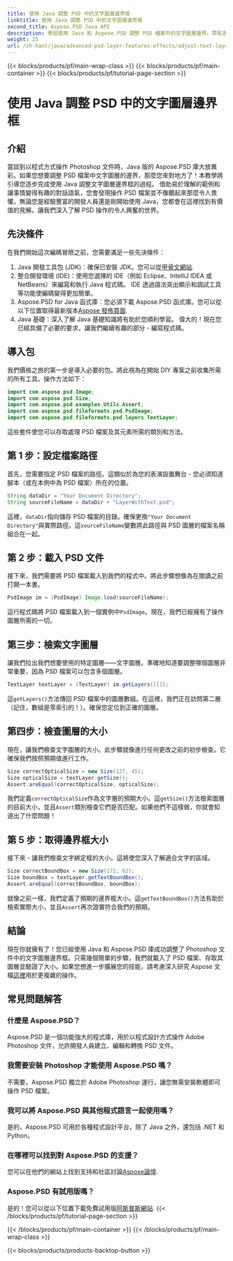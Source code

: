 ```yaml
---
title: 使用 Java 調整 PSD 中的文字圖層邊界框
linktitle: 使用 Java 調整 PSD 中的文字圖層邊界框
second_title: Aspose.PSD Java API
description: 學習使用 Java 和 Aspose.PSD 調整 PSD 檔案中的文字圖層邊界。帶有逐步說明的簡單指南。
weight: 25
url: /zh-hant/java/advanced-psd-layer-features-effects/adjust-text-layer-bound-box-psd/
---
```


{{< blocks/products/pf/main-wrap-class >}}
{{< blocks/products/pf/main-container >}}
{{< blocks/products/pf/tutorial-page-section >}}

# 使用 Java 調整 PSD 中的文字圖層邊界框

## 介紹
當談到以程式方式操作 Photoshop 文件時，Java 版的 Aspose.PSD 庫大放異彩。如果您想要調整 PSD 檔案中文字圖層的邊界，那麼您來對地方了！本教學將引導您逐步完成使用 Java 調整文字圖層邊界框的過程。
借助易於理解的範例和讓事情變得有趣的對話語氣，您會發現操作 PSD 檔案並不像聽起來那麼令人畏懼。無論您是經驗豐富的開發人員還是剛開始使用 Java，您都會在這裡找到有價值的見解。讓我們深入了解 PSD 操作的令人興奮的世界。
## 先決條件
在我們開始這次編碼冒險之前，您需要滿足一些先決條件：
1. Java 開發工具包 (JDK)：確保已安裝 JDK。您可以從[甲骨文網站](https://www.oracle.com/java/technologies/javase-jdk11-downloads.html).
2. 整合開發環境 (IDE)：使用您選擇的 IDE（例如 Eclipse、IntelliJ IDEA 或 NetBeans）來編寫和執行 Java 程式碼。 IDE 透過語法突出顯示和調試工具等功能使編碼變得更加簡單。
3.  Aspose.PSD for Java 函式庫：您必須下載 Aspose.PSD 函式庫。您可以從以下位置取得最新版本[Aspose 發佈頁面](https://releases.aspose.com/psd/java/). 
4. Java 基礎：深入了解 Java 基礎知識將有助於您順利學習。
偉大的！現在您已經具備了必要的要求，讓我們繼續有趣的部分 - 編寫程式碼。
## 導入包
我們價格之旅的第一步是導入必要的包。將此視為在開始 DIY 專案之前收集所需的所有工具。操作方法如下：
```java
import com.aspose.psd.Image;
import com.aspose.psd.Size;
import com.aspose.psd.examples.Utils.Assert;
import com.aspose.psd.fileformats.psd.PsdImage;
import com.aspose.psd.fileformats.psd.layers.TextLayer;
```
這些套件使您可以存取處理 PSD 檔案及其元素所需的類別和方法。
## 第 1 步：設定檔案路徑
首先，您需要指定 PSD 檔案的路徑。這類似於為您的表演設置舞台 - 您必須知道腳本（或在本例中為 PSD 檔案）所在的位置。

```java
String dataDir = "Your Document Directory"; 
String sourceFileName = dataDir + "LayerWithText.psd";
```
這裡，`dataDir`指向儲存 PSD 檔案的目錄。確保更換`"Your Document Directory"`與實際路徑。這`sourceFileName`變數將此路徑與 PSD 圖層的檔案名稱組合在一起。
## 第 2 步：載入 PSD 文件
接下來，我們需要將 PSD 檔案載入到我們的程式中。將此步驟想像為在閱讀之前打開一本書。

```java
PsdImage im = (PsdImage) Image.load(sourceFileName);
```
這行程式碼將 PSD 檔案載入到一個實例中`PsdImage`。現在，我們已經擁有了操作圖層所需的一切。
## 第三步：檢索文字圖層
讓我們拉出我們想要使用的特定圖層——文字圖層。準確地知道要調整哪個圖層非常重要，因為 PSD 檔案可以包含多個圖層。

```java
TextLayer textLayer = (TextLayer) im.getLayers()[1];
```
這`getLayers()`方法傳回 PSD 檔案中的圖層數組。在這裡，我們正在訪問第二層（記住，數組是零索引的！）。確保您定位到正確的圖層。
## 第四步：檢查圖層的大小
現在，讓我們檢查文字圖層的大小。此步驟就像進行任何更改之前的初步檢查。它確保我們按照預期值進行工作。

```java
Size correctOpticalSize = new Size(127, 45);
Size opticalSize = textLayer.getSize();
Assert.areEqual(correctOpticalSize, opticalSize);
```
我們定義`correctOpticalSize`作為文字層的預期大小。這`getSize()`方法檢索圖層的目前大小，並且`Assert`類別檢查它們是否匹配。如果他們不這樣做，你就會知道出了什麼問題！
## 第 5 步：取得邊界框大小
接下來 - 讓我們檢查文字綁定框的大小。這將使您深入了解適合文字的區域。

```java
Size correctBoundBox = new Size(172, 62);
Size boundBox = textLayer.getTextBoundBox();
Assert.areEqual(correctBoundBox, boundBox);
```
就像之前一樣，我們定義了預期的邊界框大小。這`getTextBoundBox()`方法有助於檢索實際大小，並且`Assert`再次證實符合我們的預期。
## 結論
現在你就擁有了！您已經使用 Java 和 Aspose.PSD 庫成功調整了 Photoshop 文件中的文字圖層邊界框。只需幾個簡單的步驟，我們就載入了 PSD 檔案、存取其圖層並驗證了大小。如果您想進一步擴展您的技能，請考慮深入研究 Aspose 文檔[這裡](https://reference.aspose.com/psd/java/)用於更複雜的操作。
## 常見問題解答
### 什麼是 Aspose.PSD？
Aspose.PSD 是一個功能強大的程式庫，用於以程式設計方式操作 Adobe Photoshop 文件，允許開發人員建立、編輯和轉換 PSD 文件。
### 我需要安裝 Photoshop 才能使用 Aspose.PSD 嗎？
不需要，Aspose.PSD 獨立於 Adobe Photoshop 運行，讓您無需安裝軟體即可操作 PSD 檔案。
### 我可以將 Aspose.PSD 與其他程式語言一起使用嗎？
是的，Aspose.PSD 可用於各種程式設計平台，除了 Java 之外，還包括 .NET 和 Python。
### 在哪裡可以找到對 Aspose.PSD 的支援？
您可以在他們的網站上找到支持和社區討論[Aspose論壇](https://forum.aspose.com/c/psd/34).
### Aspose.PSD 有試用版嗎？
是的！您可以從以下位置下載免費試用版[阿斯普斯網站](https://releases.aspose.com/).
{{< /blocks/products/pf/tutorial-page-section >}}

{{< /blocks/products/pf/main-container >}}
{{< /blocks/products/pf/main-wrap-class >}}

{{< blocks/products/products-backtop-button >}}
